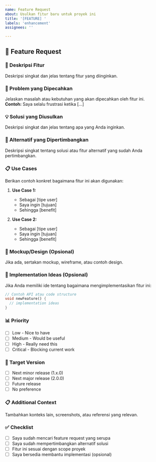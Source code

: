 ```yaml
---
name: Feature Request
about: Usulkan fitur baru untuk proyek ini
title: '[FEATURE] '
labels: 'enhancement'
assignees: ''

---
```


## 🚀 Feature Request

### 📝 Deskripsi Fitur
Deskripsi singkat dan jelas tentang fitur yang diinginkan.

### 🎯 Problem yang Dipecahkan
Jelaskan masalah atau kebutuhan yang akan dipecahkan oleh fitur ini.
**Contoh:** Saya selalu frustrasi ketika [...]

### 💡 Solusi yang Diusulkan
Deskripsi singkat dan jelas tentang apa yang Anda inginkan.

### 🔄 Alternatif yang Dipertimbangkan
Deskripsi singkat tentang solusi atau fitur alternatif yang sudah Anda pertimbangkan.

### 📋 Use Cases
Berikan contoh konkret bagaimana fitur ini akan digunakan:

1. **Use Case 1:**
   - Sebagai [tipe user]
   - Saya ingin [tujuan]
   - Sehingga [benefit]

2. **Use Case 2:**
   - Sebagai [tipe user]
   - Saya ingin [tujuan]
   - Sehingga [benefit]

### 🎨 Mockup/Design (Opsional)
Jika ada, sertakan mockup, wireframe, atau contoh design.

### 🔧 Implementation Ideas (Opsional)
Jika Anda memiliki ide tentang bagaimana mengimplementasikan fitur ini:

```dart
// Contoh API atau code structure
void newFeature() {
  // implementation ideas
}
```

### 📊 Priority
- [ ] Low - Nice to have
- [ ] Medium - Would be useful
- [ ] High - Really need this
- [ ] Critical - Blocking current work

### 🎯 Target Version
- [ ] Next minor release (1.x.0)
- [ ] Next major release (2.0.0)
- [ ] Future release
- [ ] No preference

### 📋 Additional Context
Tambahkan konteks lain, screenshots, atau referensi yang relevan.

### ✅ Checklist
- [ ] Saya sudah mencari feature request yang serupa
- [ ] Saya sudah mempertimbangkan alternatif solusi
- [ ] Fitur ini sesuai dengan scope proyek
- [ ] Saya bersedia membantu implementasi (opsional)